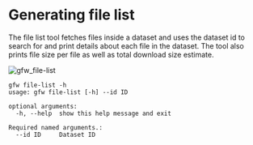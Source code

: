 # Generating file list

The file list tool fetches files inside a dataset and uses the dataset id to search for and print details about each file in the dataset. The tool also prints file size per file as well as total download size estimate.

![gfw_file-list](https://user-images.githubusercontent.com/6677629/151841763-af1485d1-eaab-4647-b7d2-6f3122e3cf08.gif)


```
gfw file-list -h
usage: gfw file-list [-h] --id ID

optional arguments:
  -h, --help  show this help message and exit

Required named arguments.:
  --id ID     Dataset ID
```
